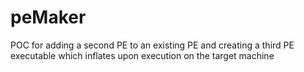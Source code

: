 # peMaker
POC for adding a second PE to an existing PE and creating a third PE executable which inflates upon execution on the target machine
